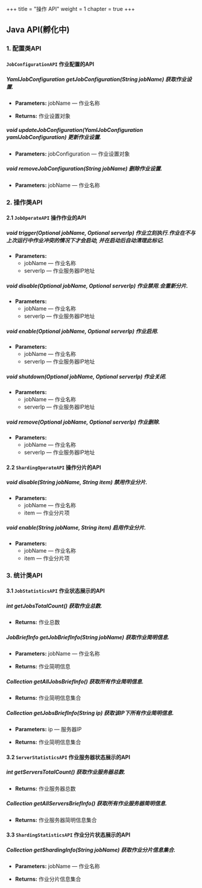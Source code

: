 +++
title = "操作 API"
weight = 1
chapter = true
+++

## Java API(孵化中)

### 1. 配置类API

#### `JobConfigurationAPI` 作业配置的API

##### YamlJobConfiguration getJobConfiguration(String jobName) 获取作业设置.

* **Parameters:** jobName — 作业名称
 
* **Returns:** 作业设置对象

##### void updateJobConfiguration(YamlJobConfiguration yamlJobConfiguration) 更新作业设置.

* **Parameters:** jobConfiguration — 作业设置对象

##### void removeJobConfiguration(String jobName) 删除作业设置.

* **Parameters:** jobName — 作业名称
 
### 2. 操作类API

#### 2.1 `JobOperateAPI` 操作作业的API

##### void trigger(Optional<String> jobName, Optional<String> serverIp) 作业立刻执行.作业在不与上次运行中作业冲突的情况下才会启动, 并在启动后自动清理此标记.

* **Parameters:**
  * jobName — 作业名称
  * serverIp — 作业服务器IP地址

##### void disable(Optional<String> jobName, Optional<String> serverIp) 作业禁用.会重新分片.

* **Parameters:**
  * jobName — 作业名称
  * serverIp — 作业服务器IP地址

##### void enable(Optional<String> jobName, Optional<String> serverIp) 作业启用.

* **Parameters:**
  * jobName — 作业名称
  * serverIp — 作业服务器IP地址

##### void shutdown(Optional<String> jobName, Optional<String> serverIp) 作业关闭.

* **Parameters:**
  * jobName — 作业名称
  * serverIp — 作业服务器IP地址

##### void remove(Optional<String> jobName, Optional<String> serverIp) 作业删除.

* **Parameters:**
  * jobName — 作业名称
  * serverIp — 作业服务器IP地址

#### 2.2 `ShardingOperateAPI` 操作分片的API

##### void disable(String jobName, String item) 禁用作业分片.

* **Parameters:**
  * jobName — 作业名称
  * item — 作业分片项

##### void enable(String jobName, String item) 启用作业分片.

* **Parameters:**
  * jobName — 作业名称
  * item — 作业分片项

### 3. 统计类API

#### 3.1 `JobStatisticsAPI` 作业状态展示的API

##### int getJobsTotalCount() 获取作业总数.

* **Returns:** 作业总数

##### JobBriefInfo getJobBriefInfo(String jobName) 获取作业简明信息.

* **Parameters:** jobName — 作业名称
 
* **Returns:** 作业简明信息

##### Collection<JobBriefInfo> getAllJobsBriefInfo() 获取所有作业简明信息.

* **Returns:** 作业简明信息集合

##### Collection<JobBriefInfo> getJobsBriefInfo(String ip) 获取该IP下所有作业简明信息.

* **Parameters:** ip — 服务器IP
 
* **Returns:** 作业简明信息集合

#### 3.2 `ServerStatisticsAPI` 作业服务器状态展示的API

##### int getServersTotalCount() 获取作业服务器总数.

* **Returns:** 作业服务器总数

##### Collection<ServerBriefInfo> getAllServersBriefInfo() 获取所有作业服务器简明信息.

* **Returns:** 作业服务器简明信息集合

#### 3.3 `ShardingStatisticsAPI` 作业分片状态展示的API

##### Collection<ShardingInfo> getShardingInfo(String jobName) 获取作业分片信息集合.

* **Parameters:** jobName — 作业名称
 
* **Returns:** 作业分片信息集合

